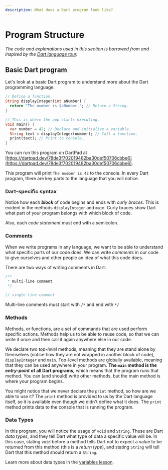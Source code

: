 ```yaml
---
description: What does a Dart program look like?
---
```


# Program Structure

_The code and explanations used in this section is borrowed from and inspired by the_ [_Dart language tour_](https://dart.dev/guides/language/language-tour)_._

## Basic Dart program

Let's look at a basic Dart program to understand more about the Dart programming language.

```dart
// Define a function.
String displayInteger(int aNumber) {
  return "The number is $aNumber."; // Return a String.
}

// This is where the app starts executing.
void main() {
  var number = 42; // Declare and initialize a variable.
  String text = displayInteger(number); // Call a function.
  print(text); // Print to console.
}
```

You can run this program on DartPad at [https://dartpad.dev/78de3f702019482ba30def50706cbbe6](https://dartpad.dev/78de3f702019482ba30def50706cbbe6).

This program will print `The number is 42` to the console. In every Dart program, there are key parts to the language that you will notice.

### Dart-specific syntax

Notice how each _**block**_ of code begins and ends with _curly braces_. This is evident in the methods `displayInteger` and `main`. Curly braces show Dart what part of your program belongs with which block of code.

Also, each _code statement_ must end with a semicolon.

### Comments

When we write programs in any language, we want to be able to understand what specific parts of our code does. We can write _comments_ in our code to give ourselves and other people an idea of what this code does.

There are two ways of writing comments in Dart:

```java
/**
 * multi-line comment
 */

// single line comment
```

Multi-line comments must start with `/*` and end with `*/`

### Methods

Methods, or functions, are a set of commands that are used perform specific actions. Methods help us to be able to reuse code, so that we can write it once and then call it again anywhere else in our code. 

We declare two _top-level_ methods, meaning that they are stand alone by themselves \(notice how they are not wrapped in another block of code\), `displayInteger` and `main`. Top-level methods are globally available, meaning that they can be used anywhere in your program. **The `main` method is the** _**entry-point**_ **of all Dart programs,** which means that the program runs that method. You can \(and should\) write other methods, but the main method is where your program begins.

You might notice that we never declare the `print` method, so how are we able to use it? The `print` method is provided to us by the Dart language itself, so it is available even though we didn't define what it does. The `print` method prints data to the console that is running the program.

### Data Types

In this program, you will notice the usage of `void` and `String`. These are Dart _data types_, and they tell Dart what type of data a specific value will be. In this case, stating `void` before a method tells Dart not to expect a value to be returned from this method \(this is a _return type_\), and stating `String` will tell Dart that this method should return a `String`.

Learn more about data types in the [variables lesson](program-structure.md).

